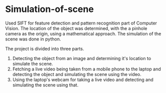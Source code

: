 # Simulation-of-scene
Used SIFT for feature detection and pattern recognition part of Computer Vision. The location of the object was determined, with the a pinhole camera as the origin, using a mathematical approach. The simulation of the scene was done in python.

The project is divided into three parts. 
1) Detecting the object from an image and determining it's location to simulate the scene.
2) Fetching a live video being taken from a mobile phone to the laptop and detecting the object and simulating the scene using the video.
3) Using the laptop's webcam for taking a live video and detecting and simulating the scene using that.
